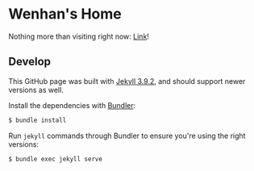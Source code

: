 
# Wenhan's Home

Nothing more than visiting right now: [Link](https://ivyee17.github.io/)!

## Develop

This GitHub page was built with [Jekyll 3.9.2](http://jekyllrb.com/), and should support newer versions as well.

Install the dependencies with [Bundler](http://bundler.io/):

~~~bash
$ bundle install
~~~

Run `jekyll` commands through Bundler to ensure you're using the right versions:

~~~bash
$ bundle exec jekyll serve
~~~


